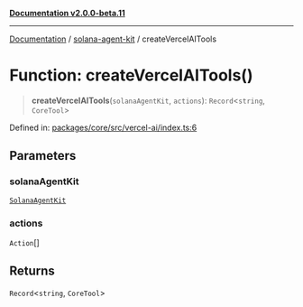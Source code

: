 [**Documentation v2.0.0-beta.11**](../../README.md)

***

[Documentation](../../README.md) / [solana-agent-kit](../README.md) / createVercelAITools

# Function: createVercelAITools()

> **createVercelAITools**(`solanaAgentKit`, `actions`): `Record`\<`string`, `CoreTool`\>

Defined in: [packages/core/src/vercel-ai/index.ts:6](https://github.com/michaelessiet/solana-agent-kit/blob/d01565d8314c89261231d701336a71dcba5f4bf6/packages/core/src/vercel-ai/index.ts#L6)

## Parameters

### solanaAgentKit

[`SolanaAgentKit`](../classes/SolanaAgentKit.md)

### actions

`Action`[]

## Returns

`Record`\<`string`, `CoreTool`\>
